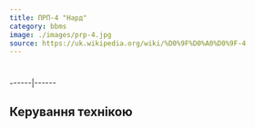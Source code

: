 ```yaml
---
title: ПРП-4 "Нард"
category: bbms
image: ./images/prp-4.jpg
source: https://uk.wikipedia.org/wiki/%D0%9F%D0%A0%D0%9F-4
---
```


#

------|------ 

## Керування технікою